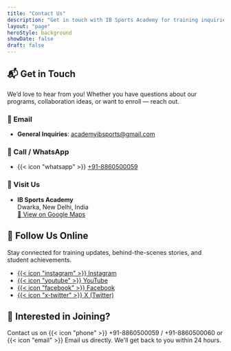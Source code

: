 ```yaml
---
title: "Contact Us"
description: "Get in touch with IB Sports Academy for training inquiries, collaborations, or more information. We're here to help you elevate your basketball journey."
layout: "page"
heroStyle: background
showDate: false
draft: false
---
```


## 📬 Get in Touch

We’d love to hear from you! Whether you have questions about our programs, collaboration ideas, or want to enroll — reach out.

### 📧 Email

- **General Inquiries**: [academyibsports@gmail.com](mailto:academyibsports@gmail.com)

### 📱 Call / WhatsApp

- {{< icon "whatsapp" >}} [+91-8860500059](https://wa.me/918860500059)


### 🏀 Visit Us

- **IB Sports Academy**  
Dwarka, New Delhi, India  
[📍 View on Google Maps](https://maps.google.com/?q=IB+Sports+Academy+Palam+Delhi)


## 📣 Follow Us Online

Stay connected for training updates, behind-the-scenes stories, and student achievements.

- [{{< icon "instagram" >}} Instagram](https://www.instagram.com/ibsportsacademy/)  
- [{{< icon "youtube" >}} YouTube](https://www.youtube.com/@IBSportsAcademy)  
- [{{< icon "facebook" >}} Facebook](https://www.facebook.com/ibsportsacademy/)
- [{{< icon "x-twitter" >}} X (Twitter)](https://x.com/ibsportsacademy)


## 📝 Interested in Joining?

Contact us on {{< icon "phone" >}} +91-8860500059 / +91-8860500060 or {{< icon "email" >}} Email us directly. We'll get back to you within 24 hours.
